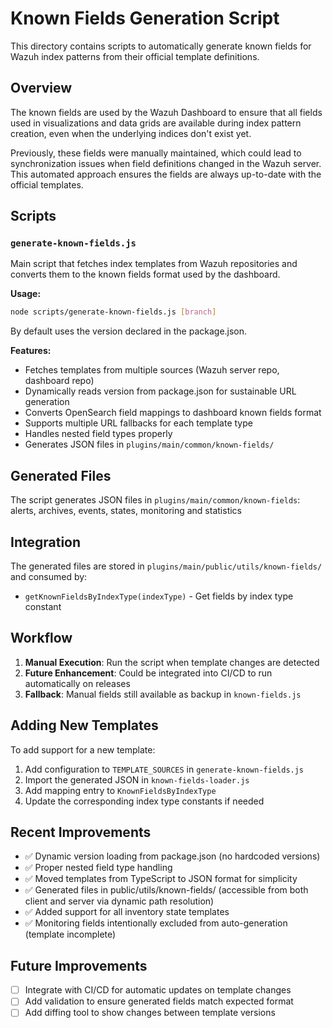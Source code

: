 # Known Fields Generation Script

This directory contains scripts to automatically generate known fields for Wazuh index patterns from their official template definitions.

## Overview

The known fields are used by the Wazuh Dashboard to ensure that all fields used in visualizations and data grids are available during index pattern creation, even when the underlying indices don't exist yet.

Previously, these fields were manually maintained, which could lead to synchronization issues when field definitions changed in the Wazuh server. This automated approach ensures the fields are always up-to-date with the official templates.

## Scripts

### `generate-known-fields.js`

Main script that fetches index templates from Wazuh repositories and converts them to the known fields format used by the dashboard.

**Usage:**

```bash
node scripts/generate-known-fields.js [branch]
```

By default uses the version declared in the package.json.

**Features:**

- Fetches templates from multiple sources (Wazuh server repo, dashboard repo)
- Dynamically reads version from package.json for sustainable URL generation
- Converts OpenSearch field mappings to dashboard known fields format
- Supports multiple URL fallbacks for each template type
- Handles nested field types properly
- Generates JSON files in `plugins/main/common/known-fields/`

## Generated Files

The script generates JSON files in `plugins/main/common/known-fields`: alerts, archives, events, states, monitoring and statistics

## Integration

The generated files are stored in `plugins/main/public/utils/known-fields/` and consumed by:

- `getKnownFieldsByIndexType(indexType)` - Get fields by index type constant

## Workflow

1. **Manual Execution**: Run the script when template changes are detected
2. **Future Enhancement**: Could be integrated into CI/CD to run automatically on releases
3. **Fallback**: Manual fields still available as backup in `known-fields.js`

## Adding New Templates

To add support for a new template:

1. Add configuration to `TEMPLATE_SOURCES` in `generate-known-fields.js`
2. Import the generated JSON in `known-fields-loader.js`
3. Add mapping entry to `KnownFieldsByIndexType`
4. Update the corresponding index type constants if needed

## Recent Improvements

- ✅ Dynamic version loading from package.json (no hardcoded versions)
- ✅ Proper nested field type handling
- ✅ Moved templates from TypeScript to JSON format for simplicity
- ✅ Generated files in public/utils/known-fields/ (accessible from both client and server via dynamic path resolution)
- ✅ Added support for all inventory state templates
- ✅ Monitoring fields intentionally excluded from auto-generation (template incomplete)

## Future Improvements

- [ ] Integrate with CI/CD for automatic updates on template changes
- [ ] Add validation to ensure generated fields match expected format
- [ ] Add diffing tool to show changes between template versions
